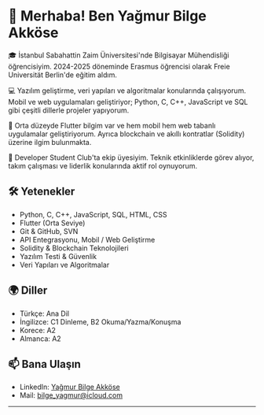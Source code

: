 # 👋 Merhaba! Ben Yağmur Bilge Akköse

🎓 İstanbul Sabahattin Zaim Üniversitesi'nde Bilgisayar Mühendisliği öğrencisiyim. 2024-2025 döneminde Erasmus öğrencisi olarak Freie Universität Berlin'de eğitim aldım.

💻 Yazılım geliştirme, veri yapıları ve algoritmalar konularında çalışıyorum. Mobil ve web uygulamaları geliştiriyor; Python, C, C++, JavaScript ve SQL gibi çeşitli dillerle projeler yapıyorum.

📱 Orta düzeyde Flutter bilgim var ve hem mobil hem web tabanlı uygulamalar geliştiriyorum. Ayrıca blockchain ve akıllı kontratlar (Solidity) üzerine ilgim bulunmakta.

🚀 Developer Student Club'ta ekip üyesiyim. Teknik etkinliklerde görev alıyor, takım çalışması ve liderlik konularında aktif rol oynuyorum.

## 🛠️ Yetenekler

- Python, C, C++, JavaScript, SQL, HTML, CSS
- Flutter (Orta Seviye)
- Git & GitHub, SVN
- API Entegrasyonu, Mobil / Web Geliştirme
- Solidity & Blockchain Teknolojileri
- Yazılım Testi & Güvenlik
- Veri Yapıları ve Algoritmalar

## 🌍 Diller

- Türkçe: Ana Dil
- İngilizce: C1 Dinleme, B2 Okuma/Yazma/Konuşma
- Korece: A2
- Almanca: A2

## 📫 Bana Ulaşın

- LinkedIn: [Yağmur Bilge Akköse](https://www.linkedin.com/in/ya%C4%9Fmur-bilge-akk%C3%B6se-9b1b63256/)
- Mail: bilge_yagmur@icloud.com

---


